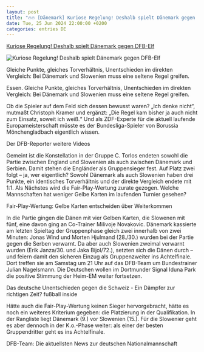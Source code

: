 ```yaml
---
layout: post
title: "🔥🔥 [Dänemark] Kuriose Regelung! Deshalb spielt Dänemark gegen DFB-Elf"
date: Tue, 25 Jun 2024 22:00:00 +0200
categories: entries DE
---
```

[Kuriose Regelung! Deshalb spielt Dänemark gegen DFB-Elf](https://www.waz.de/sport/article406657941/kuriose-regelung-deshalb-spielt-daenemark-gegen-dfb-elf.html)

![Kuriose Regelung! Deshalb spielt Dänemark gegen DFB-Elf](https://img.sparknews.funkemedien.de/406657933/406657933_1719350000_v16_9_1600.jpeg)

Gleiche Punkte, gleiches Torverhältnis, Unentschieden im direkten Vergleich: Bei Dänemark und Slowenien muss eine seltene Regel greifen.

Essen. Gleiche Punkte, gleiches Torverhältnis, Unentschieden im direkten Vergleich: Bei Dänemark und Slowenien muss eine seltene Regel greifen.

Ob die Spieler auf dem Feld sich dessen bewusst waren? „Ich denke nicht“, mutmaßt Christoph Kramer und ergänzt: „Die Regel kam bisher ja auch nicht zum Einsatz, soweit ich weiß.“ Und als ZDF-Experte für die aktuell laufende Europameisterschaft müsste es der Bundesliga-Spieler von Borussia Mönchengladbach eigentlich wissen.

Der DFB-Reporter weitere Videos

Gemeint ist die Konstellation in der Gruppe C. Torlos endeten sowohl die Partie zwischen England und Slowenien als auch zwischen Dänemark und Serbien. Damit stehen die Engländer als Gruppensieger fest. Auf Platz zwei folgt – ja, wer eigentlich? Sowohl Dänemark als auch Slowenien haben drei Punkte, ein identisches Torverhältnis und der direkte Vergleich endete mit 1:1. Als Nächstes wird die Fair-Play-Wertung zurate gezogen. Welche Mannschaften hat weniger Gelbe Karten im laufenden Turnier gesehen?

Fair-Play-Wertung: Gelbe Karten entscheiden über Weiterkommen

In die Partie gingen die Dänen mit vier Gelben Karten, die Slowenen mit fünf, eine davon ging an Co-Trainer Milivoje Novakovic. Dänemark kassierte am letzten Spieltag der Gruppenphase gleich zwei innerhalb von zwei Minuten: Jonas Wind und Morten Hjulmand (28./30.) wurden bei der Partie gegen die Serben verwarnt. Da aber auch Slowenien zweimal verwarnt wurden (Erik Janza/30. und Jaka Bijol/72.), setzten sich die Dänen durch – und feiern damit den sicheren Einzug als Gruppenzweiter ins Achtelfinale. Dort treffen sie am Samstag um 21 Uhr auf das DFB-Team um Bundestrainer Julian Nagelsmann. Die Deutschen wollen im Dortmunder Signal Iduna Park die positive Stimmung der Heim-EM weiter fortsetzen.

Das deutsche Unentschieden gegen die Schweiz - Ein Dämpfer zur richtigen Zeit? fußball inside

Hätte auch die Fair-Play-Wertung keinen Sieger hervorgebracht, hätte es noch ein weiteres Kriterium gegeben: die Platzierung in der Qualifikation. In der Rangliste liegt Dänemark (9.) vor Slowenien (15.). Für die Slowenier geht es aber dennoch in der K.o.-Phase weiter: als einer der besten Gruppendritter geht es ins Achtelfinale.

DFB-Team: Die aktuellsten News zur deutschen Nationalmannschaft

